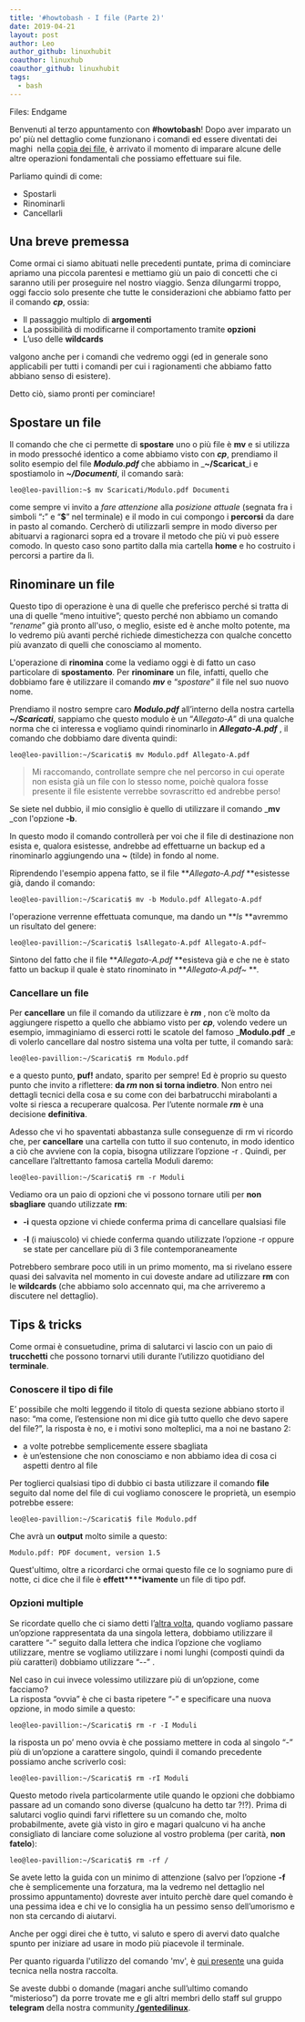 ```yaml
---
title: '#howtobash - I file (Parte 2)'
date: 2019-04-21
layout: post
author: Leo
author_github: linuxhubit
coauthor: linuxhub
coauthor_github: linuxhubit
tags:
  - bash
---
```

Files: Endgame

Benvenuti al terzo appuntamento con **#howtobash**! Dopo aver imparato un po’ più nel dettaglio come funzionano i comandi ed essere diventati dei maghi  nella [copia dei file](https://linuxhub.it/article/howtobash-i-file-parte-1), è arrivato il momento di imparare alcune delle altre operazioni fondamentali che possiamo effettuare sui file.

Parliamo quindi di come:

*   Spostarli
*   Rinominarli
*   Cancellarli

## **Una breve premessa**

Come ormai ci siamo abituati nelle precedenti puntate, prima di cominciare apriamo una piccola parentesi e mettiamo giù un paio di concetti che ci saranno utili per proseguire nel nostro viaggio. Senza dilungarmi troppo, oggi faccio solo presente che tutte le considerazioni che abbiamo fatto per il comando _**cp**_, ossia:

*   Il passaggio multiplo di **argomenti**
*   La possibilità di modificarne il comportamento tramite **opzioni**
*   L’uso delle **wildcards**

valgono anche per i comandi che vedremo oggi (ed in generale sono applicabili per tutti i comandi per cui i ragionamenti che abbiamo fatto abbiano senso di esistere).

Detto ciò, siamo pronti per cominciare!

## **Spostare un file**

Il comando che che ci permette di **spostare** uno o più file è **mv** e si utilizza in modo pressoché identico a come abbiamo visto con **_cp_**, prendiamo il solito esempio del file _**Modulo.pdf**_ che abbiamo in _**~/Scaricat**_i e spostiamolo in _**~/Documenti**_, il comando sarà:

    leo@leo-pavillion:~$ mv Scaricati/Modulo.pdf Documenti

come sempre vi invito a _fare attenzione_ alla _posizione attuale_ (segnata fra i simboli “**:**” e “**$**” nel terminale) e il modo in cui compongo i **percorsi** da dare in pasto al comando. Cercherò di utilizzarli sempre in modo diverso per abituarvi a ragionarci sopra ed a trovare il metodo che più vi può essere comodo. In questo caso sono partito dalla mia cartella **home** e ho costruito i percorsi a partire da lì.

## **Rinominare un file**

Questo tipo di operazione è una di quelle che preferisco perché si tratta di una di quelle “meno intuitive”; questo perché non abbiamo un comando “_rename_” già pronto all'uso, o meglio, esiste ed è anche molto potente, ma lo vedremo più avanti perché richiede dimestichezza con qualche concetto più avanzato di quelli che conosciamo al momento.

L'operazione di **rinomina** come la vediamo oggi è di fatto un caso particolare di **spostamento**. Per **rinominare** un file, infatti, quello che dobbiamo fare è utilizzare il comando **_mv_** e “_spostare_” il file nel suo nuovo nome.

Prendiamo il nostro sempre caro _**Modulo.pdf**_ all’interno della nostra cartella _**~/Scaricati**_, sappiamo che questo modulo è un “_Allegato-A_” di una qualche norma che ci interessa e vogliamo quindi rinominarlo in _**Allegato-A.pdf**_ , il comando che dobbiamo dare diventa quindi:

    leo@leo-pavillion:~/Scaricati$ mv Modulo.pdf Allegato-A.pdf

> Mi raccomando, controllate sempre che nel percorso in cui operate non esista già un file con lo stesso nome, poichè qualora fosse presente il file esistente verrebbe sovrascritto ed andrebbe perso!

Se siete nel dubbio, il mio consiglio è quello di utilizzare il comando _**mv** _con l'opzione **-b**.

In questo modo il comando controllerà per voi che il file di destinazione non esista e, qualora esistesse, andrebbe ad effettuarne un backup ed a rinominarlo aggiungendo una **~** (tilde) in fondo al nome.

Riprendendo l'esempio appena fatto, se il file **_Allegato-A.pdf_ **esistesse già, dando il comando:

    leo@leo-pavillion:~/Scaricati$ mv -b Modulo.pdf Allegato-A.pdf

l'operazione verrenne effettuata comunque, ma dando un **_ls_ **avremmo un risultato del genere:

    leo@leo-pavillion:~/Scaricati$ lsAllegato-A.pdf Allegato-A.pdf~

Sintono del fatto che il file **_Allegato-A.pdf_ **esisteva già e che ne è stato fatto un backup il quale è stato rinominato in **_Allegato-A.pdf~_ **_._

### **Cancellare un file**

Per **cancellare** un file il comando da utilizzare è **_rm_** , non c’è molto da aggiungere rispetto a quello che abbiamo visto per **_cp_**, volendo vedere un esempio, immaginiamo di esserci rotti le scatole del famoso _**Modulo.pdf** _e di volerlo cancellare dal nostro sistema una volta per tutte, il comando sarà:

    leo@leo-pavillion:~/Scaricati$ rm Modulo.pdf

e a questo punto, **puf!** andato, sparito per sempre! Ed è proprio su questo punto che invito a riflettere: **da _rm_ non si torna indietro**. Non entro nei dettagli tecnici della cosa e su come con dei barbatrucchi mirabolanti a volte si riesca a recuperare qualcosa. Per l’utente normale _**rm**_ è una decisione **definitiva**.

Adesso che vi ho spaventati abbastanza sulle conseguenze di rm vi ricordo che, per **cancellare** una cartella con tutto il suo contenuto, in modo identico a ciò che avviene con la copia, bisogna utilizzare l’opzione -r . Quindi, per cancellare l’altrettanto famosa cartella Moduli daremo:

    leo@leo-pavillion:~/Scaricati$ rm -r Moduli

Vediamo ora un paio di opzioni che vi possono tornare utili per **non sbagliare** quando utilizzate **rm**:

*   **-i** questa opzione vi chiede conferma prima di cancellare qualsiasi file

*   -**I** (i maiuscolo) vi chiede conferma quando utilizzate l’opzione -r oppure se state per cancellare più di 3 file contemporaneamente

Potrebbero sembrare poco utili in un primo momento, ma si rivelano essere quasi dei salvavita nel momento in cui doveste andare ad utilizzare **rm** con le **wildcards** (che abbiamo solo accennato qui, ma che arriveremo a discutere nel dettaglio).

## **Tips & tricks**

Come ormai è consuetudine, prima di salutarci vi lascio con un paio di **trucchetti** che possono tornarvi utili durante l’utilizzo quotidiano del **terminale**.

### **Conoscere il tipo di file**

E’ possibile che molti leggendo il titolo di questa sezione abbiano storto il naso: “ma come, l’estensione non mi dice già tutto quello che devo sapere del file?”, la risposta è no, e i motivi sono molteplici, ma a noi ne bastano 2:

*   a volte potrebbe semplicemente essere sbagliata
*   è un’estensione che non conosciamo e non abbiamo idea di cosa ci aspetti dentro al file

Per toglierci qualsiasi tipo di dubbio ci basta utilizzare il comando **file** seguito dal nome del file di cui vogliamo conoscere le proprietà, un esempio potrebbe essere:

    leo@leo-pavillion:~/Scaricati$ file Modulo.pdf

Che avrà un **output** molto simile a questo:

    Modulo.pdf: PDF document, version 1.5

Quest'ultimo, oltre a ricordarci che ormai questo file ce lo sogniamo pure di notte, ci dice che il file è **effett****ivamente** un file di tipo pdf.

### Opzioni multiple

Se ricordate quello che ci siamo detti l’[altra volta](https://linuxhub.it/article/howtobash-i-file-parte-1), quando vogliamo passare un’opzione rappresentata da una singola lettera, dobbiamo utilizzare il carattere “-” seguito dalla lettera che indica l’opzione che vogliamo utilizzare, mentre se vogliamo utilizzare i nomi lunghi (composti quindi da più caratteri) dobbiamo utilizzare “--” .

Nel caso in cui invece volessimo utilizzare più di un’opzione, come facciamo?  
La risposta “ovvia” è che ci basta ripetere “-” e specificare una nuova opzione, in modo simile a questo:

    leo@leo-pavillion:~/Scaricati$ rm -r -I Moduli

la risposta un po’ meno ovvia è che possiamo mettere in coda al singolo “-” più di un’opzione a carattere singolo, quindi il comando precedente possiamo anche scriverlo così:

    leo@leo-pavillion:~/Scaricati$ rm -rI Moduli

Questo metodo rivela particolarmente utile quando le opzioni che dobbiamo passare ad un comando sono diverse (qualcuno ha detto tar ?!?). Prima di salutarci voglio quindi farvi riflettere su un comando che, molto probabilmente, avete già visto in giro e magari qualcuno vi ha anche consigliato di lanciare come soluzione al vostro problema (per carità, **non fatelo**):

    leo@leo-pavillion:~/Scaricati$ rm -rf /

Se avete letto la guida con un minimo di attenzione (salvo per l’opzione **-f** che è semplicemente una forzatura, ma la vedremo nel dettaglio nel prossimo appuntamento) dovreste aver intuito perchè dare quel comando è una pessima idea e chi ve lo consiglia ha un pessimo senso dell’umorismo e non sta cercando di aiutarvi.

Anche per oggi direi che è tutto, vi saluto e spero di avervi dato qualche spunto per iniziare ad usare in modo più piacevole il terminale.

Per quanto riguarda l'utilizzo del comando 'mv', è [qui presente](https://linuxhub.it/article/howto-utilizzo-del-comando-mv) una guida tecnica nella nostra raccolta.

Se aveste dubbi o domande (magari anche sull’ultimo comando “misterioso”) da porre trovate me e gli altri membri dello staff sul gruppo **telegram** della nostra community[  **/gentedilinux**](https://t.me/gentedilinux).